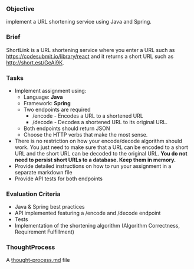 ### Objective

implement a URL shortening service using Java and Spring.

### Brief

ShortLink is a URL shortening service where you enter a URL such as https://codesubmit.io/library/react and it returns a short URL such as http://short.est/GeAi9K.

### Tasks

-   Implement assignment using:
    -   Language: **Java**
    -   Framework: **Spring**
    -   Two endpoints are required
        -   /encode - Encodes a URL to a shortened URL
        -   /decode - Decodes a shortened URL to its original URL.
    -   Both endpoints should return JSON
    -   Choose the HTTP verbs that make the most sense.
-   There is no restriction on how your encode/decode algorithm should work. You just need to make sure that a URL can be encoded to a short URL and the short URL can be decoded to the original URL. **You do not need to persist short URLs to a database. Keep them in memory.**
-   Provide detailed instructions on how to run your assignment in a separate markdown file
-   Provide API tests for both endpoints

### Evaluation Criteria

-   Java & Spring best practices
-   API implemented featuring a /encode and /decode endpoint
-   Tests
-   Implementation of the shortening algorithm (Algorithm Correctness, Requirement Fulfillment)

### ThoughtProcess
A [thought-process.md](thought-process.md) file